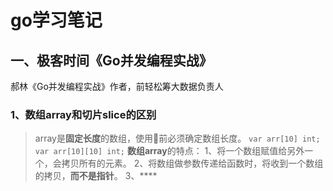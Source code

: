 # go学习笔记
## 一、极客时间《Go并发编程实战》
  郝林《Go并发编程实战》作者，前轻松筹大数据负责人
### 1、数组array和切片slice的区别
> array是**固定长度**的数组，使用前必须确定数组长度。
``
var arr[10] int;
var arr[10][10] int;
``
**数组array**的特点：
1、将一个数组赋值给另外一个，会拷贝所有的元素。
2、将数组做参数传递给函数时，将收到一个数组的拷贝，**而不是指针**。
3、****

